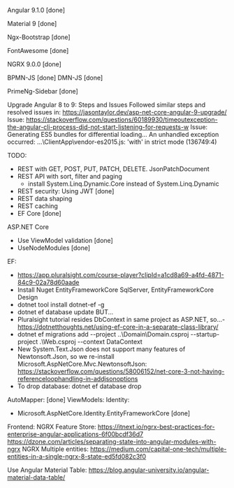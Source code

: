 ﻿Angular 9.1.0 [done]

Material 9 [done]

Ngx-Bootstrap [done]

FontAwesome [done]

NGRX 9.0.0 [done]

BPMN-JS [done]
DMN-JS [done]

PrimeNg-Sidebar [done]

Upgrade Angular 8 to 9: Steps and Issues
Followed similar steps and resolved issues in: https://jasontaylor.dev/asp-net-core-angular-9-upgrade/
Issue: https://stackoverflow.com/questions/60189930/timeoutexception-the-angular-cli-process-did-not-start-listening-for-requests-w
Issue: Generating ES5 bundles for differential loading... An unhandled exception occurred: ...\ClientApp\vendor-es2015.js: 'with' in strict mode (136749:4)


TODO:
- REST with GET, POST, PUT, PATCH, DELETE. JsonPatchDocument
- REST API with sort, filter and paging
   - install System.Linq.Dynamic.Core instead of System.Linq.Dynamic
- REST security: Using JWT [done]
- REST data shaping
- REST caching
- EF Core [done]

ASP.NET Core 
- Use ViewModel validation [done]
- UseNodeModules [done]

EF:
- https://app.pluralsight.com/course-player?clipId=a1cd8a69-a4fd-4871-84c9-02a78d60aade
- Install Nuget EntityFrameworkCore SqlServer, EntityFrameworkCore Design
- dotnet tool install dotnet-ef -g
- dotnet ef database update BUT... 
- Pluralsight tutorial resides DbContext in same project as ASP.NET, so...- https://dotnetthoughts.net/using-ef-core-in-a-separate-class-library/
- dotnet ef migrations add <Name> --project ..\Domain\Domain.csproj --startup-project .\Web.csproj --context DataContext
- New System.Text.Json does not support many features of Newtonsoft.Json, so we re-install Microsoft.AspNetCore.Mvc.NewtonsoftJson: https://stackoverflow.com/questions/58006152/net-core-3-not-having-referenceloophandling-in-addjsonoptions
- To drop database: dotnet ef database drop

AutoMapper: [done]
ViewModels:
Identity:
- Microsoft.AspNetCore.Identity.EntityFrameworkCore [done]


Frontend:
NGRX Feature Store: https://itnext.io/ngrx-best-practices-for-enterprise-angular-applications-6f00bcdf36d7
https://dzone.com/articles/separating-state-into-angular-modules-with-ngrx
NGRX Multiple entities: https://medium.com/capital-one-tech/multiple-entities-in-a-single-ngrx-8-state-ed5fd082c3f0


Use Angular Material Table:
https://blog.angular-university.io/angular-material-data-table/